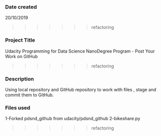 
### Date created
20/10/2019
>>>>>>> refactoring

### Project Title
Udacity Programming for Data Science NanoDegree Program - Post Your Work on GitHub
>>>>>>> refactoring

### Description
Using local repository and GitHub repository to work with files , stage and commit them to GitHub.

### Files used
1-Forked pdsnd_github from udacity/pdsnd_github
2-bikeshare.py
>>>>>>> refactoring
